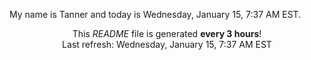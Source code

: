 My name is Tanner and today is Wednesday, January 15, 7:37 AM EST.

<p align="center">This <i>README</i> file is generated <b>every 3 hours</b>!</br>Last refresh: Wednesday, January 15, 7:37 AM EST<br /></p>
